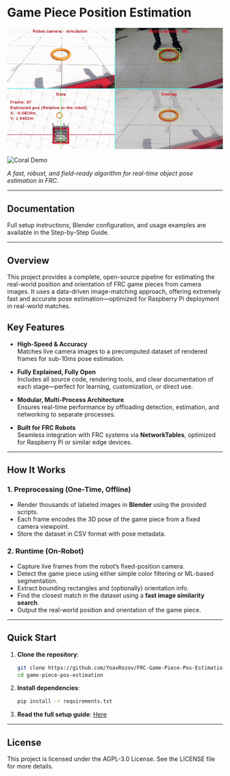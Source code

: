 # Game Piece Position Estimation

![Demo](docs/media/AlgorithmShowcase.gif) 

![Coral Demo](docs/media/CoralDemo.gif)

*A fast, robust, and field-ready algorithm for real-time object pose estimation in FRC.*

---
## Documentation
Full setup instructions, Blender configuration, and usage examples are available in the Step-by-Step Guide.

---
## Overview
This project provides a complete, open-source pipeline for estimating the real-world position and orientation of FRC game pieces from camera images. It uses a data-driven image-matching approach, offering extremely fast and accurate pose estimation—optimized for Raspberry Pi deployment in real-world matches.

## Key Features

- **High-Speed & Accuracy**  
  Matches live camera images to a precomputed dataset of rendered frames for sub-10ms pose estimation.
  
- **Fully Explained, Fully Open**  
  Includes all source code, rendering tools, and clear documentation of each stage—perfect for learning, customization, or direct use.

- **Modular, Multi-Process Architecture**  
  Ensures real-time performance by offloading detection, estimation, and networking to separate processes.

- **Built for FRC Robots**  
  Seamless integration with FRC systems via **NetworkTables**, optimized for Raspberry Pi or similar edge devices.

---

## How It Works

### 1. Preprocessing (One-Time, Offline)
- Render thousands of labeled images in **Blender** using the provided scripts.
- Each frame encodes the 3D pose of the game piece from a fixed camera viewpoint.
- Store the dataset in CSV format with pose metadata.

### 2. Runtime (On-Robot)
- Capture live frames from the robot’s fixed-position camera.
- Detect the game piece using either simple color filtering or ML-based segmentation.
- Extract bounding rectangles and (optionally) orientation info.
- Find the closest match in the dataset using a **fast image similarity search**.
- Output the real-world position and orientation of the game piece.

---

## Quick Start

1. **Clone the repository**:
   ```bash
   git clone https://github.com/YoavRozov/FRC-Game-Piece-Pos-Estimation.git
   cd game-piece-pos-estimation
   ```

2. **Install dependencies**:
   ```bash
   pip install -r requirements.txt
   ```

3. **Read the full setup guide**:
  [Here](https://yoavrozov.github.io/FRC-Game-Piece-Pos-Estimation/setup/)

---

## License

This project is licensed under the AGPL-3.0 License. See the LICENSE file for more details.
